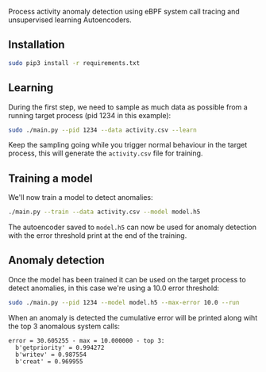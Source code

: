 Process activity anomaly detection using eBPF system call tracing and unsupervised learning Autoencoders.

## Installation

```sh
sudo pip3 install -r requirements.txt
```

## Learning

During the first step, we need to sample as much data as possible from a running target process (pid 1234 in this example):

```sh
sudo ./main.py --pid 1234 --data activity.csv --learn
```

Keep the sampling going while you trigger normal behaviour in the target process, this will generate the `activity.csv` file for training.

## Training a model

We'll now train a model to detect anomalies:

```sh
./main.py --train --data activity.csv --model model.h5
```

The autoencoder saved to `model.h5` can now be used for anomaly detection with the error threshold print at the end of the training.

## Anomaly detection

Once the model has been trained it can be used on the target process to detect anomalies, in this case we're using a 10.0 error threshold:

```sh
sudo ./main.py --pid 1234 --model model.h5 --max-error 10.0 --run
```

When an anomaly is detected the cumulative error will be printed along wiht the top 3 anomalous system calls:

```
error = 30.605255 - max = 10.000000 - top 3:
  b'getpriority' = 0.994272
  b'writev' = 0.987554
  b'creat' = 0.969955
```